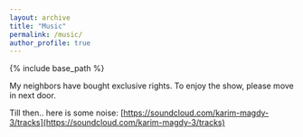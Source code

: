 ```yaml
---
layout: archive
title: "Music"
permalink: /music/
author_profile: true
---
```


{% include base_path %}

My neighbors have bought exclusive rights. To enjoy the show, please move in next door.

Till then.. here is some noise: [https://soundcloud.com/karim-magdy-3/tracks](https://soundcloud.com/karim-magdy-3/tracks)